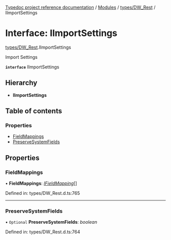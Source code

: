 [Typedoc project reference documentation](../README.md) / [Modules](../modules.md) / [types/DW_Rest](../modules/types_dw_rest.md) / IImportSettings

# Interface: IImportSettings

[types/DW_Rest](../modules/types_dw_rest.md).IImportSettings

Import Settings

**`interface`** IImportSettings

## Hierarchy

* **IImportSettings**

## Table of contents

### Properties

- [FieldMappings](types_dw_rest.iimportsettings.md#fieldmappings)
- [PreserveSystemFields](types_dw_rest.iimportsettings.md#preservesystemfields)

## Properties

### FieldMappings

• **FieldMappings**: [*IFieldMapping*](types_dw_rest.ifieldmapping.md)[]

Defined in: types/DW_Rest.d.ts:765

___

### PreserveSystemFields

• `Optional` **PreserveSystemFields**: *boolean*

Defined in: types/DW_Rest.d.ts:764
